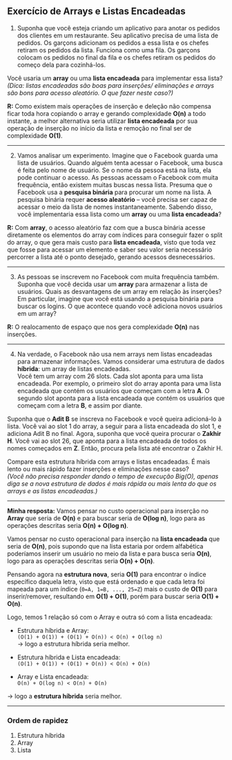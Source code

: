 ## Exercício de Arrays e Listas Encadeadas

1) Suponha que você esteja criando um aplicativo para anotar os pedidos dos clientes em um restaurante. Seu aplicativo precisa de uma lista de pedidos. Os garçons adicionam os pedidos a essa lista e os chefes retiram os pedidos da lista. Funciona como uma fila. Os garçons colocam os pedidos no final da fila e os chefes retiram os pedidos do começo dela para cozinhá-los.  

Você usaria um **array** ou uma **lista encadeada** para implementar essa lista?  
*(Dica: listas encadeadas são boas para inserções/ eliminações e arrays são bons para acesso aleatório. O que fazer neste caso?)*  

**R:** Como existem mais operações de inserção e deleção não compensa ficar toda hora copiando o array e gerando complexidade **O(n)** a todo instante, a melhor alternativa seria utilizar **lista encadeada** por sua operação de inserção no início da lista e remoção no final ser de complexidade **O(1)**.

---

2) Vamos analisar um experimento. Imagine que o Facebook guarda uma lista de usuários. Quando alguém tenta acessar o Facebook, uma busca é feita pelo nome de usuário. Se o nome da pessoa está na lista, ela pode continuar o acesso. As pessoas acessam o Facebook com muita frequência, então existem muitas buscas nessa lista. Presuma que o Facebook usa a **pesquisa binária** para procurar um nome na lista. A pesquisa binária requer **acesso aleatório** – você precisa ser capaz de acessar o meio da lista de nomes instantaneamente. Sabendo disso, você implementaria essa lista como um **array** ou uma **lista encadeada**?  

**R:** Com **array**, o acesso aleatório faz com que a busca binária acesse diretamente os elementos do array com índices para conseguir fazer o split do array, o que gera mais custo para **lista encadeada**, visto que toda vez que fosse para acessar um elemento e saber seu valor seria necessário percorrer a lista até o ponto desejado, gerando acessos desnecessários.

---

3) As pessoas se inscrevem no Facebook com muita frequência também. Suponha que você decida usar um **array** para armazenar a lista de usuários. Quais as desvantagens de um array em relação às inserções? Em particular, imagine que você está usando a pesquisa binária para buscar os logins. O que acontece quando você adiciona novos usuários em um array?  

**R:** O realocamento de espaço que nos gera complexidade **O(n)** nas inserções.

---

4) Na verdade, o Facebook não usa nem arrays nem listas encadeadas para armazenar informações. Vamos considerar uma estrutura de dados **híbrida**: um array de listas encadeadas.  
Você tem um array com 26 slots. Cada slot aponta para uma lista encadeada. Por exemplo, o primeiro slot do array aponta para uma lista encadeada que contém os usuários que começam com a letra **A**. O segundo slot aponta para a lista encadeada que contém os usuários que começam com a letra **B**, e assim por diante.  

Suponha que o **Adit B** se inscreva no Facebook e você queira adicioná-lo à lista. Você vai ao slot 1 do array, a seguir para a lista encadeada do slot 1, e adiciona Adit B no final. Agora, suponha que você queira procurar o **Zakhir H**. Você vai ao slot 26, que aponta para a lista encadeada de todos os nomes começados em **Z**. Então, procura pela lista até encontrar o Zakhir H.  

Compare esta estrutura híbrida com arrays e listas encadeadas. É mais lento ou mais rápido fazer inserções e eliminações nesse caso?  
*(Você não precisa responder dando o tempo de execução Big(O), apenas diga se a nova estrutura de dados é mais rápida ou mais lenta do que os arrays e as listas encadeadas.)*

---

**Minha resposta:** Vamos pensar no custo operacional para inserção no **Array** que seria de **O(n)** e para buscar seria de **O(log n)**, logo para as operações descritas seria **O(n) + O(log n)**.  

Vamos pensar no custo operacional para inserção na **lista encadeada** que seria de **O(n)**, pois supondo que na lista estaria por ordem alfabética poderíamos inserir um usuário no meio da lista e para busca seria **O(n)**, logo para as operações descritas seria **O(n) + O(n)**.  

Pensando agora na **estrutura nova**, seria **O(1)** para encontrar o índice específico daquela letra, visto que está ordenado e que cada letra foi mapeada para um índice (`0=A, 1=B, ..., 25=Z`) mais o custo de **O(1)** para inserir/remover, resultando em **O(1) + O(1)**, porém para buscar seria **O(1) + O(n)**.  

Logo, temos 1 relação só com o Array e outra só com a lista encadeada:

- Estrutura híbrida e Array:  
  `(O(1) + O(1)) + (O(1) + O(n)) < O(n) + O(log n)`  
  → logo a estrutura híbrida seria melhor.  

- Estrutura híbrida e Lista encadeada:  
  `(O(1) + O(1)) + (O(1) + O(n)) < O(n) + O(n)`  

- Array e Lista encadeada:  
  `O(n) + O(log n) < O(n) + O(n)`  

→ logo a **estrutura híbrida** seria melhor.

---

### Ordem de rapidez
1) Estrutura híbrida  
2) Array  
3) Lista
